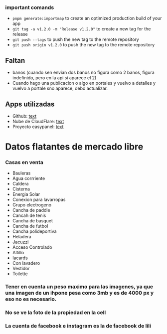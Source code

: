 

### important comands
- `pnpm generate:importmap` to create an optimized production build of your app
- `git tag -a v1.2.0 -m "Release v1.2.0"` to create a new tag for the release
- `git push --tags` to push the new tag to the remote repository
- `git push origin v1.2.0` to push the new tag to the remote repository

## Faltan
- banos (cuando sen envian dos banos no figura como 2 banos, figura indefinido, pero en la api si aparece el 2)
- Cuando hago una publicacion o algo en portales y vuelvo a detalles y vuelvo a portale sno aparece, debo actualizar.

## Apps utilizadas
- Github: [text](https://github.com/manudiiez/adminpanel-nazarpropiedades/actions)
- Nube de CloudFlare: [text](https://dash.cloudflare.com/c14fa1adf8db74d2102398802057e4ca/r2/default/buckets/nazarpropiedades-media?prefix=media%2F)
- Proyecto easypanel: [text](http://31.97.87.170:3000/projects/nazarpropiedades-admin/app/adminpanel-nazarpropiedades/deployments)


# Datos flatantes de mercado libre 
### Casas en venta
- Bauleras
- Agua corrriente
- Caldera
- Cisterna
- Energia Solar
- Conexion para lavarropas
- Grupo electrogeno
- Cancha de paddle
- Cancah de tenis
- Cancha de basquet
- Cancha de futbol
- Cancha polideportiva
- Heladera
- Jacuzzi
- Acceso Controlado 
- Altillo
- lacards
- Con lavadero
- Vestidor
- Toilette



### Tener en cuenta un peso maximo para las imagenes, ya que una imagen de un ihpone pesa como 3mb y es de 4000 px y eso no es necesario. 

### No se ve la foto de la propiedad en la cell

### La cuenta de facebook e instagram es la de facebook de lili